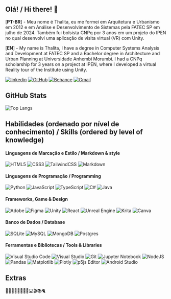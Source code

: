 ## Olá! / Hi there! 👋

[**PT-BR**] - Meu nome é Thalita, eu me formei em Arquitetura e Urbanismo em 2012 e em Análise e Desenvolvimento de Sistemas pela FATEC SP em julho de 2024. Também fui bolsista CNPq por 3 anos em um projeto do IPEN no qual desenvolvi uma aplicação de visita virtual (VR) com Unity. 

[**EN**] - My name is Thalita, I have a degree in Computer Systems Analysis and Development at FATEC SP and a Bachelor degree in Architecture and Urban Planning at Universidade Anhembi Morumbi. I had a CNPq scholarship for 3 years on a project at IPEN, where I developed a virtual Reality tour of the Institute using Unity.

[![linkedin](https://img.shields.io/badge/linkedin-0A66C2?style=for-the-badge&logo=linkedin&logoColor=white)](https://www.linkedin.com/in/thalitaacb)
[![GitHub](https://img.shields.io/badge/GitHub-100000?style=for-the-badge&logo=github&logoColor=white)](https://github.com/thalitacolofatti)
[![Behance](https://img.shields.io/badge/Behance-1769ff?style=for-the-badge&logo=behance&logoColor=white)](https://www.behance.net/thalitacolofatti) 
[![Gmail](https://img.shields.io/badge/Gmail-333333?style=for-the-badge&logo=gmail&logoColor=red)](mailto:thalitacolofatti@gmail.com)

## GitHub Stats
<!--[![GitHub Streak](https://streak-stats.demolab.com/?user=thalitacolofatti&theme=buefy-dark&hide_border=true&background=000&dates=FFF)](https://git.io/streak-stats)-->
![Top Langs](https://github-readme-stats-git-masterrstaa-rickstaa.vercel.app/api/top-langs/?username=thalitacolofatti&layout=compact&bg_color=000&border_color=00000000&title_color=c18ced&text_color=FFF)
<!--![GitHub Stats](https://github-readme-stats.vercel.app/api?username=thalitacolofatti&theme=panda&bg_color=000&border_color=00000000&show_icons=true&icon_color=5cffc3&title_color=c18ced&text_color=FFF)-->

## Habilidades (ordenado por nível de conhecimento) / Skills (ordered by level of knowledge)

#### Linguagens de Marcação e Estilo / Markdown & style
![HTML5](https://img.shields.io/badge/HTML5-E34F26?style=for-the-badge&logo=html5&logoColor=white) ![CSS3](https://img.shields.io/badge/CSS3-1572B6?style=for-the-badge&logo=css3&logoColor=white) ![TailwindCSS](https://img.shields.io/badge/tailwindcss-%2338B2AC.svg?style=for-the-badge&logo=tailwind-css&logoColor=white) ![Markdown](https://img.shields.io/badge/Markdown-000?style=for-the-badge&logo=markdown) 

#### Linguagens de Programação / Programming
![Python](https://img.shields.io/badge/python-3670A0?style=for-the-badge&logo=python&logoColor=ffdd54)
![JavaScript](https://img.shields.io/badge/JavaScript-F7DF1E?style=for-the-badge&logo=javascript&logoColor=black)
![TypeScript](https://img.shields.io/badge/TypeScript-007ACC?style=for-the-badge&logo=typescript&logoColor=white)
![C#](https://img.shields.io/badge/C%23-239120?style=for-the-badge&logo=c-sharp&logoColor=white)
![Java](https://img.shields.io/badge/java-%23ED8B00.svg?style=for-the-badge&logo=openjdk&logoColor=white)

#### Frameworks, Game & Design
![Adobe](https://img.shields.io/badge/adobe-%23FF0000.svg?style=for-the-badge&logo=adobe&logoColor=white)
![Figma](https://img.shields.io/badge/figma-%23F24E1E.svg?style=for-the-badge&logo=figma&logoColor=white)
![Unity](https://img.shields.io/badge/unity-%23000000.svg?style=for-the-badge&logo=unity&logoColor=white)
![React](https://img.shields.io/badge/React-20232A?style=for-the-badge&logo=react&logoColor=61DAFB)
![Unreal Engine](https://img.shields.io/badge/unrealengine-%23313131.svg?style=for-the-badge&logo=unrealengine&logoColor=white)
![Krita](https://img.shields.io/badge/Krita-203759?style=for-the-badge&logo=krita&logoColor=EEF37B)
![Canva](https://img.shields.io/badge/Canva-%2300C4CC.svg?style=for-the-badge&logo=Canva&logoColor=white)

#### Banco de Dados / Database 
![SQLite](https://img.shields.io/badge/sqlite-%2307405e.svg?style=for-the-badge&logo=sqlite&logoColor=white)
![MySQL](https://img.shields.io/badge/mysql-4479A1.svg?style=for-the-badge&logo=mysql&logoColor=white)
![MongoDB](https://img.shields.io/badge/MongoDB-%234ea94b.svg?style=for-the-badge&logo=mongodb&logoColor=white)
![Postgres](https://img.shields.io/badge/postgres-%23316192.svg?style=for-the-badge&logo=postgresql&logoColor=white)

#### Ferramentas e Bibliotecas / Tools & Libraries
![Visual Studio Code](https://img.shields.io/badge/Visual%20Studio%20Code-0078d7.svg?style=for-the-badge&logo=visual-studio-code&logoColor=white)
![Visual Studio](https://img.shields.io/badge/Visual%20Studio-5C2D91.svg?style=for-the-badge&logo=visual-studio&logoColor=white)
![Git](https://img.shields.io/badge/GIT-E44C30?style=for-the-badge&logo=git&logoColor=white)
![Jupyter Notebook](https://img.shields.io/badge/jupyter-%23FA0F00.svg?style=for-the-badge&logo=jupyter&logoColor=white)
![NodeJS](https://img.shields.io/badge/node.js-6DA55F?style=for-the-badge&logo=node.js&logoColor=white)
![Pandas](https://img.shields.io/badge/pandas-%23150458.svg?style=for-the-badge&logo=pandas&logoColor=white)
![Matplotlib](https://img.shields.io/badge/Matplotlib-%23ffffff.svg?style=for-the-badge&logo=Matplotlib&logoColor=black)
![Plotly](https://img.shields.io/badge/Plotly-%233F4F75.svg?style=for-the-badge&logo=plotly&logoColor=white)
![p5js Editor](https://img.shields.io/badge/p5.js-ED225D?style=for-the-badge&logo=p5.js&logoColor=FFFFFF)
![Android Studio](https://img.shields.io/badge/android%20studio-346ac1?style=for-the-badge&logo=android%20studio&logoColor=white)

## Extras
👨‍👩‍👧🚴🏻‍♀️🎨🎵💻🎬📚🐈
<!--
**thalitacolofatti/thalitacolofatti** is a ✨ _special_ ✨ repository because its `README.md` (this file) appears on your GitHub profile.
